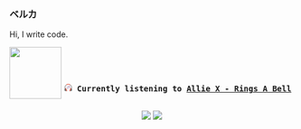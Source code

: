 ### ベルカ

Hi, I write code.
<div align="center">
<kbd>
<a href="https://www.youtube.com/results?search_query=Allie+X+Rings+A+Bell" target="_blank">
    <img align="left" width="92" height="92" src="https:&#x2F;&#x2F;lastfm.freetls.fastly.net&#x2F;i&#x2F;u&#x2F;174s&#x2F;9bc4e8d03571689a6a7e2c82707fc566.jpg">
</a>
</br></br></br>
<b><p align="center"><img height="14" width="14" src=https:&#x2F;&#x2F;github.com&#x2F;BelkaDev&#x2F;BelkaDev&#x2F;blob&#x2F;master&#x2F;assets&#x2F;listening2.png?raw&#x3D;true> Currently listening to <a href="https://www.youtube.com/results?search_query=Allie+X+Rings+A+Bell" target="_blank">Allie X  - Rings A Bell</a> </b></p>
</kbd>
</div>
</br>
<div>
<div align="center">
    <a href="mailto:belk5@outlook.com"><img src="https://img.shields.io/badge/-Contact-blue?style=flat-rounded&logo=mail&logoColor=white"></a>
    <a href="https://www.buymeacoffee.com/belkadev"><img src="https://img.shields.io/badge/-Buy%20me%20a%20coffee-FF813F?style=flat-rounded&logo=buymeacoffee&logoColor=white"></a>
</div>
</div>